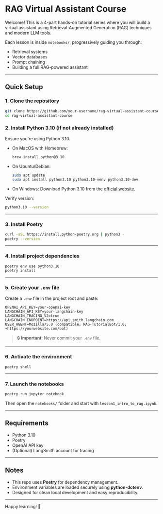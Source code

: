 
# RAG Virtual Assistant Course

Welcome! This is a 4-part hands-on tutorial series where you will build a virtual assistant using Retrieval-Augmented Generation (RAG) techniques and modern LLM tools.

Each lesson is inside `notebooks/`, progressively guiding you through:

- Retrieval systems
- Vector databases
- Prompt chaining
- Building a full RAG-powered assistant

---

## Quick Setup

### 1. Clone the repository

```bash
git clone https://github.com/your-username/rag-virtual-assistant-course.git
cd rag-virtual-assistant-course
```

### 2. Install Python 3.10 (if not already installed)

Ensure you're using Python 3.10.

- On MacOS with Homebrew:
  ```bash
  brew install python@3.10
  ```

- On Ubuntu/Debian:
  ```bash
  sudo apt update
  sudo apt install python3.10 python3.10-venv python3.10-dev
  ```

- On Windows:
  Download Python 3.10 from the [official website](https://www.python.org/downloads/release/python-3100/).

Verify version:

```bash
python3.10 --version
```

---

### 3. Install Poetry

```bash
curl -sSL https://install.python-poetry.org | python3 -
poetry --version
```

---

### 4. Install project dependencies

```bash
poetry env use python3.10
poetry install
```

---

### 5. Create your `.env` file

Create a `.env` file in the project root and paste:

```env
OPENAI_API_KEY=your-openai-key
LANGCHAIN_API_KEY=your-langchain-key
LANGCHAIN_TRACING_V2=true
LANGCHAIN_ENDPOINT=https://api.smith.langchain.com
USER_AGENT=Mozilla/5.0 (compatible; RAG-TutorialBot/1.0; +https://yourwebsite.com/bot)
```

> 🔒 **Important**: Never commit your `.env` file.

---

### 6. Activate the environment

```bash
poetry shell
```

---

### 7. Launch the notebooks

```bash
poetry run jupyter notebook
```
Then open the `notebooks/` folder and start with `lesson1_intro_to_rag.ipynb`.

---

## Requirements

- Python 3.10
- Poetry
- OpenAI API key
- (Optional) LangSmith account for tracing

---

## Notes

- This repo uses **Poetry** for dependency management.
- Environment variables are loaded securely using **python-dotenv**.
- Designed for clean local development and easy reproducibility.

---

Happy learning! 🚀

